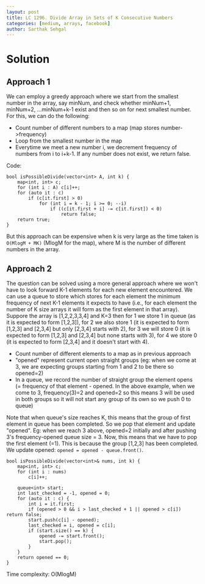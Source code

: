 ```yaml
---
layout: post
title: LC 1296. Divide Array in Sets of K Consecutive Numbers
categories: [medium, arrays, facebook]
author: Sarthak Sehgal
---
```

# Solution
## Approach 1
We can employ a greedy approach where we start from the smallest number in the array, say minNum, and check whether minNum+1, minNum+2, ...minNum+k-1 exist and then so on for next smallest number. For this, we can do the following:
- Count number of different numbers to a map (map stores number->frequency)
- Loop from the smallest number in the map
- Everytime we meet a new number i, we decrement frequency of numbers from i to i+k-1. If any number does not exist, we return false.

Code:
```
bool isPossibleDivide(vector<int> A, int k) {
    map<int, int> c;
    for (int i : A) c[i]++;
    for (auto it : c)
        if (c[it.first] > 0)
            for (int i = k - 1; i >= 0; --i)
                if ((c[it.first + i] -= c[it.first]) < 0)
                    return false;
    return true;
}
```

But this approach can be expensive when k is very large as the time taken is `O(MlogM + MK)` (MlogM for the map), where M is the number of different numbers in the array.

## Approach 2
The question can be solved using a more general approach where we won't have to look forward K-1 elements for each new element encountered. We can use a queue to store which stores for each element the minimum frequency of next K-1 elements it expects to have (i.e., for each element the number of K size arrays it will form as the first element in that array). Suppore the array is [1,2,2,3,3,4] and K=3 then for 1 we store 1 in queue (as it is expected to form [1,2,3]), for 2 we also store 1 (it is expected to form [1,2,3] and [2,3,4] but only [2,3,4] starts with 2), for 3 we will store 0 (it is expected to form [1,2,3] and [2,3,4] but none starts with 3), for 4 we store 0 (it is expected to form [2,3,4] and it doesn't start with 4).

- Count number of different elements to a map as in previous approach
- "opened" represent current open straight groups (eg: when we come at 3, we are expecting groups starting from 1 and 2 to be there so opened=2)
- In a queue, we record the number of straight group the element opens (= frequency of that element - opened. In the above example, when we come to 3, frequency(3)=2 and opened=2 so this means 3 will be used in both groups so it will not start any group of its own so we push 0 to queue)

Note that when queue's size reaches K, this means that the group of first element in queue has been completed. So we pop that element and update "opened". Eg: when we reach 3 above, opened=2 initially and after pushing 3's frequency-opened queue size = 3. Now, this means that we have to pop the first element (=1). This is because the group [1,2,3] has been completed. We update opened: `opened = opened - queue.front()`.

```
bool isPossibleDivide(vector<int>& nums, int k) {
    map<int, int> c;
    for (int i : nums)
        c[i]++;
    
    queue<int> start;
    int last_checked = -1, opened = 0;
    for (auto it : c) {
        int i = it.first;
        if (opened > 0 && i > last_checked + 1 || opened > c[i]) return false;
        start.push(c[i] - opened);
        last_checked = i, opened = c[i];
        if (start.size() == k) {
            opened -= start.front();
            start.pop();
        }
    }
    return opened == 0;
}
```
Time complexity: O(MlogM)